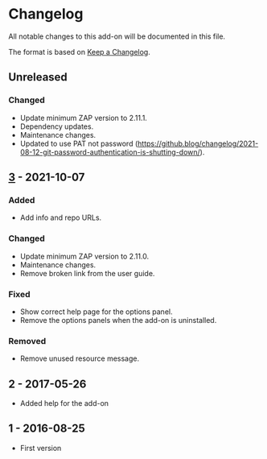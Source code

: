 # Changelog
All notable changes to this add-on will be documented in this file.

The format is based on [Keep a Changelog](https://keepachangelog.com/en/1.0.0/).

## Unreleased
### Changed
- Update minimum ZAP version to 2.11.1.
- Dependency updates.
- Maintenance changes.
- Updated to use PAT not password (https://github.blog/changelog/2021-08-12-git-password-authentication-is-shutting-down/).

## [3] - 2021-10-07
### Added
- Add info and repo URLs.

### Changed
- Update minimum ZAP version to 2.11.0.
- Maintenance changes.
- Remove broken link from the user guide.

### Fixed
- Show correct help page for the options panel.
- Remove the options panels when the add-on is uninstalled.

### Removed
- Remove unused resource message.

## 2 - 2017-05-26

- Added help for the add-on

## 1 - 2016-08-25

- First version

[3]: https://github.com/zaproxy/zap-extensions/releases/bugtracker-v3
